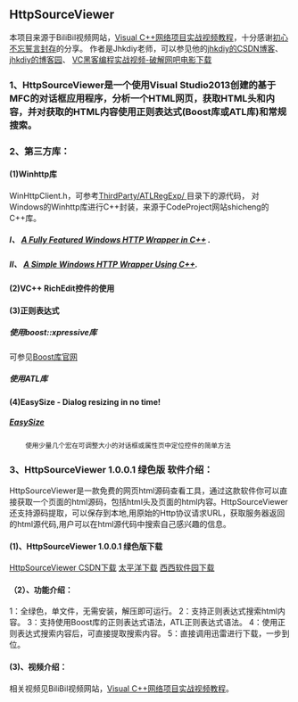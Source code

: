 ## HttpSourceViewer
本项目来源于BiliBil视频网站，[Visual C++网络项目实战视频教程](https://www.bilibili.com/video/av23724274/)，十分感谢[初心不忘誓言封存](https://space.bilibili.com/22046211?spm_id_from=333.788.b_765f7570696e666f.2)的分享。
作者是Jhkdiy老师，可以参见他的[jhkdiy的CSDN博客](https://blog.csdn.net/jhkdiy)、
[jhkdiy的博客园](https://www.cnblogs.com/jhkdiy/)、
[VC黑客编程实战视频-破解网吧电影下载](https://www.cnblogs.com/jhkdiy/p/3363708.html)

### 1、HttpSourceViewer是一个使用Visual Studio2013创建的基于MFC的对话框应用程序，分析一个HTML网页，获取HTML头和内容，并对获取的HTML内容使用正则表达式(Boost库或ATL库)和常规搜索。

### 2、第三方库：
#### (1)Winhttp库
WinHttpClient.h，可参考[ThirdParty/ATLRegExp/
](https://github.com/ccf19881030/HttpSourceViewer/tree/master/HttpSourceViewer/HttpSourceViewer/ThirdParty/ATLRegExp)目录下的源代码，
对Windows的Winhttp库进行C++封装，来源于CodeProject网站shicheng的C++库。
##### I、 [A Fully Featured Windows HTTP Wrapper in C++](https://www.codeprojec的om/Articles/66625/A-Fully-Featured-Windows-HTTP-Wrapper-in-C) .
##### II、 [A Simple Windows HTTP Wrapper Using C++](https://www.codeproject.com/Articles/28275/A-Simple-Windows-HTTP-Wrapper-Using-C).
#### (2)VC++ RichEdit控件的使用
#### (3)正则表达式
##### 使用boost::xpressive库
可参见[Boost库官网](https://www.boost.org/)

##### 使用ATL库

#### (4)EasySize - Dialog resizing in no time!
##### [EasySize](https://www.codeproject.com/Articles/1657/EasySize-Dialog-resizing-in-no-time)
        使用少量几个宏在可调整大小的对话框或属性页中定位控件的简单方法
### 3、HttpSourceViewer 1.0.0.1 绿色版 软件介绍：
HttpSourceViewer是一款免费的网页html源码查看工具，通过这款软件你可以直接获取一个页面的html源码，包括html头及页面的html内容。HttpSourceViewer还支持源码提取，可以保存到本地,用原始的Http协议请求URL，获取服务器返回的html源代码,用户可以在html源代码中搜索自己感兴趣的信息。
#### (1)、HttpSourceViewer 1.0.0.1 绿色版下载
[HttpSourceViewer CSDN下载](https://download.csdn.net/download/nmgwddj/9474236)
[太平洋下载](https://dl.pconline.com.cn/download/2309623.html)
[西西软件园下载](https://www.cr173.com/soft/748168.html)

#### （2）、功能介绍：
1：全绿色，单文件，无需安装，解压即可运行。
2：支持正则表达式搜索html内容。
3：支持使用Boost库的正则表达式语法，ATL正则表达式语法。
4：使用正则表达式搜索内容后，可直接提取搜索内容。
5：直接调用迅雷进行下载，一步到位。

#### (3)、视频介绍：
相关视频见BiliBil视频网站，[Visual C++网络项目实战视频教程](https://www.bilibili.com/video/av23724274/)。



